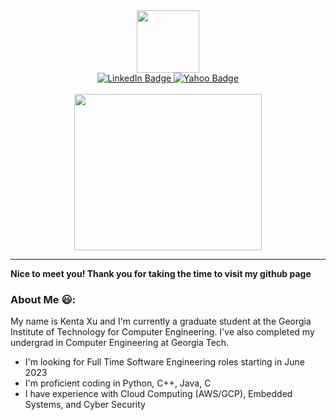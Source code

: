 <div id="header" align="center">
  <img src="https://media.giphy.com/media/M9gbBd9nbDrOTu1Mqx/giphy.gif" width="100"/>
</div>

<div id="badges" align="center">
  <a href="https://www.linkedin.com/in/kenta-xu/">
    <img src="https://img.shields.io/badge/LinkedIn-blue?style=for-the-badge&logo=linkedin&logoColor=white" alt="LinkedIn Badge"/>
  </a>
  <a href="https://outlook.live.com/mail/0/deeplink/compose?to=kentaxu@yahoo.com">
    <img src="https://img.shields.io/badge/Yahoo-purple?style=for-the-badge&logo=yahoo&logoColor=white" alt="Yahoo Badge"/>
  </a>
</div>

<div id="views" align="center">
  <img src="https://komarev.com/ghpvc/?username=larm60&style=flat-square&color=blue" alt=""/>
</div>
<br/>

<div align="center">
  <img src="https://media.giphy.com/media/h408T6Y5GfmXBKW62l/giphy.gif" width="300" height="250"/>
</div> 

---
**Nice to meet you! Thank you for taking the time to visit my github page**

### About Me :smiley:: 

My name is Kenta Xu and I'm currently a graduate student at the Georgia Institute of Technology for Computer Engineering. I've also completed my undergrad in Computer Engineering at Georgia Tech.

- I'm looking for Full Time Software Engineering roles starting in June 2023
- I'm proficient coding in Python, C++, Java, C
- I have experience with Cloud Computing (AWS/GCP), Embedded Systems, and Cyber Security


